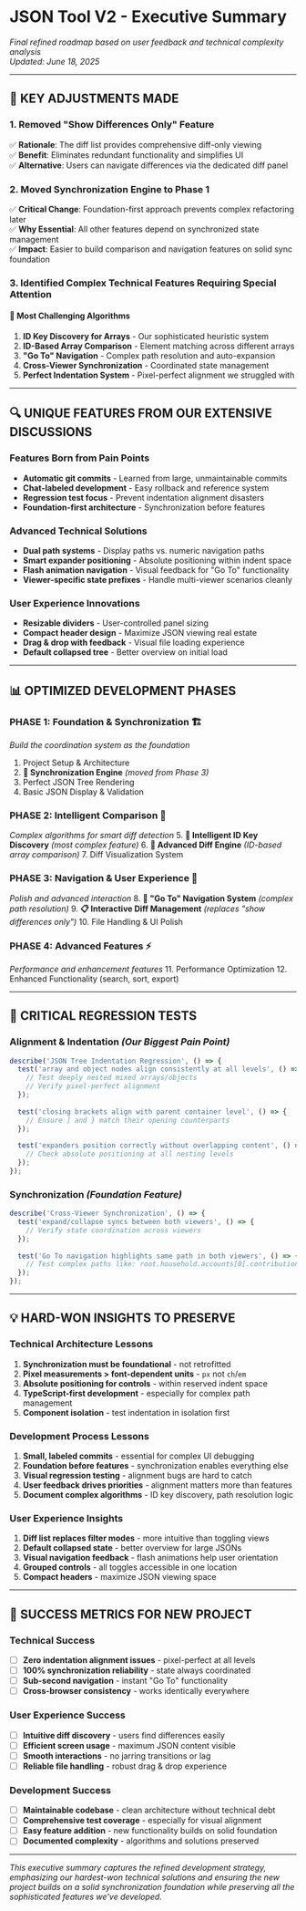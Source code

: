 # JSON Tool V2 - Executive Summary

*Final refined roadmap based on user feedback and technical complexity analysis*  
*Updated: June 18, 2025*

---

## 🎯 **KEY ADJUSTMENTS MADE**

### **1. Removed "Show Differences Only" Feature**
✅ **Rationale**: The diff list provides comprehensive diff-only viewing  
✅ **Benefit**: Eliminates redundant functionality and simplifies UI  
✅ **Alternative**: Users can navigate differences via the dedicated diff panel  

### **2. Moved Synchronization Engine to Phase 1** 
✅ **Critical Change**: Foundation-first approach prevents complex refactoring later  
✅ **Why Essential**: All other features depend on synchronized state management  
✅ **Impact**: Easier to build comparison and navigation features on solid sync foundation  

### **3. Identified Complex Technical Features Requiring Special Attention**

#### **🧠 Most Challenging Algorithms**
1. **ID Key Discovery for Arrays** - Our sophisticated heuristic system
2. **ID-Based Array Comparison** - Element matching across different arrays  
3. **"Go To" Navigation** - Complex path resolution and auto-expansion
4. **Cross-Viewer Synchronization** - Coordinated state management
5. **Perfect Indentation System** - Pixel-perfect alignment we struggled with

---

## 🔍 **UNIQUE FEATURES FROM OUR EXTENSIVE DISCUSSIONS**

### **Features Born from Pain Points**
- **Automatic git commits** - Learned from large, unmaintainable commits
- **Chat-labeled development** - Easy rollback and reference system
- **Regression test focus** - Prevent indentation alignment disasters  
- **Foundation-first architecture** - Synchronization before features

### **Advanced Technical Solutions**
- **Dual path systems** - Display paths vs. numeric navigation paths
- **Smart expander positioning** - Absolute positioning within indent space
- **Flash animation navigation** - Visual feedback for "Go To" functionality
- **Viewer-specific state prefixes** - Handle multi-viewer scenarios cleanly

### **User Experience Innovations**  
- **Resizable dividers** - User-controlled panel sizing
- **Compact header design** - Maximize JSON viewing real estate
- **Drag & drop with feedback** - Visual file loading experience
- **Default collapsed tree** - Better overview on initial load

---

## 📊 **OPTIMIZED DEVELOPMENT PHASES**

### **PHASE 1: Foundation & Synchronization** 🏗️ 
*Build the coordination system as the foundation*
1. Project Setup & Architecture
2. **🔗 Synchronization Engine** *(moved from Phase 3)*
3. Perfect JSON Tree Rendering  
4. Basic JSON Display & Validation

### **PHASE 2: Intelligent Comparison** 🧠
*Complex algorithms for smart diff detection*
5. **🔑 Intelligent ID Key Discovery** *(most complex feature)*
6. **🔄 Advanced Diff Engine** *(ID-based array comparison)*
7. Diff Visualization System

### **PHASE 3: Navigation & User Experience** 🎯
*Polish and advanced interaction*
8. **🎯 "Go To" Navigation System** *(complex path resolution)*
9. **📋 Interactive Diff Management** *(replaces "show differences only")*
10. File Handling & UI Polish

### **PHASE 4: Advanced Features** ⚡
*Performance and enhancement features*
11. Performance Optimization
12. Enhanced Functionality (search, sort, export)

---

## 🧪 **CRITICAL REGRESSION TESTS**

### **Alignment & Indentation** *(Our Biggest Pain Point)*
```typescript
describe('JSON Tree Indentation Regression', () => {
  test('array and object nodes align consistently at all levels', () => {
    // Test deeply nested mixed arrays/objects
    // Verify pixel-perfect alignment
  });
  
  test('closing brackets align with parent container level', () => {
    // Ensure ] and } match their opening counterparts
  });
  
  test('expanders position correctly without overlapping content', () => {
    // Check absolute positioning at all nesting levels
  });
});
```

### **Synchronization** *(Foundation Feature)*
```typescript
describe('Cross-Viewer Synchronization', () => {
  test('expand/collapse syncs between both viewers', () => {
    // Verify state coordination across viewers
  });
  
  test('Go To navigation highlights same path in both viewers', () => {
    // Test complex paths like: root.household.accounts[0].contributionsSpecification
  });
});
```

---

## 💡 **HARD-WON INSIGHTS TO PRESERVE**

### **Technical Architecture Lessons**
1. **Synchronization must be foundational** - not retrofitted
2. **Pixel measurements > font-dependent units** - `px` not `ch`/`em`
3. **Absolute positioning for controls** - within reserved indent space
4. **TypeScript-first development** - especially for complex path management
5. **Component isolation** - test indentation in isolation first

### **Development Process Lessons**  
1. **Small, labeled commits** - essential for complex UI debugging
2. **Foundation before features** - synchronization enables everything else
3. **Visual regression testing** - alignment bugs are hard to catch
4. **User feedback drives priorities** - alignment matters more than features
5. **Document complex algorithms** - ID key discovery, path resolution logic

### **User Experience Insights**
1. **Diff list replaces filter modes** - more intuitive than toggling views
2. **Default collapsed state** - better overview for large JSONs
3. **Visual navigation feedback** - flash animations help user orientation
4. **Grouped controls** - all toggles accessible in one location
5. **Compact headers** - maximize JSON viewing space

---

## 🎯 **SUCCESS METRICS FOR NEW PROJECT**

### **Technical Success**
- [ ] **Zero indentation alignment issues** - pixel-perfect at all levels
- [ ] **100% synchronization reliability** - state always coordinated
- [ ] **Sub-second navigation** - instant "Go To" functionality  
- [ ] **Cross-browser consistency** - works identically everywhere

### **User Experience Success**
- [ ] **Intuitive diff discovery** - users find differences easily
- [ ] **Efficient screen usage** - maximum JSON content visible
- [ ] **Smooth interactions** - no jarring transitions or lag
- [ ] **Reliable file handling** - robust drag & drop experience

### **Development Success**  
- [ ] **Maintainable codebase** - clean architecture without technical debt
- [ ] **Comprehensive test coverage** - especially for visual alignment
- [ ] **Easy feature addition** - new functionality builds on solid foundation
- [ ] **Documented complexity** - algorithms and solutions preserved

---

*This executive summary captures the refined development strategy, emphasizing our hardest-won technical solutions and ensuring the new project builds on a solid synchronization foundation while preserving all the sophisticated features we've developed.*
